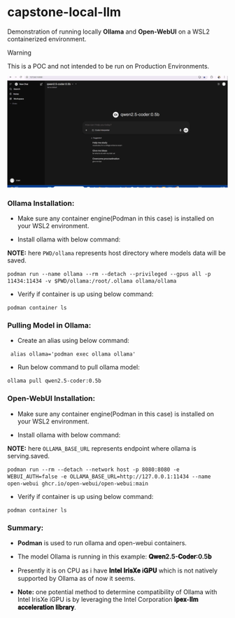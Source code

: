 # capstone-local-llm

Demonstration of running locally **Ollama** and **Open-WebUI** on a WSL2 containerized environment.

> [!WARNING]
> This is a POC and not intended to be run on Production Environments.

![local llm](ollama_open-webui_demo.gif)

### Ollama Installation:

- Make sure any container engine(Podman in this case) is installed on your WSL2 environment.

- Install ollama with below command:

**NOTE:** here `PWD/ollama` represents host directory where models data will be saved.

```  
podman run --name ollama --rm --detach --privileged --gpus all -p 11434:11434 -v $PWD/ollama:/root/.ollama ollama/ollama
```
- Verify if container is up using below command:

```
podman container ls
```

### Pulling Model in Ollama:

- Create an alias using below command:
```
 alias ollama='podman exec ollama ollama'
```

- Run below command to pull ollama model:
```
ollama pull qwen2.5-coder:0.5b
```

### Open-WebUI Installation:

- Make sure any container engine(Podman in this case) is installed on your WSL2 environment.

- Install ollama with below command:

**NOTE:** here `OLLAMA_BASE_URL`  represents endpoint where ollama is serving.saved.
```  
podman run --rm --detach --network host -p 8080:8080 -e WEBUI_AUTH=false -e OLLAMA_BASE_URL=http://127.0.0.1:11434 --name open-webui ghcr.io/open-webui/open-webui:main
```

- Verify if container is up using below command:
```
podman container ls
```

### Summary:

- **Podman** is used to run ollama and open-webui containers.

- The model Ollama is running in this example: **𝐐𝐰𝐞𝐧2.5-𝐂𝐨𝐝𝐞𝐫:0.5𝐛**

- Presently it is on CPU as i have **𝐈𝐧𝐭𝐞𝐥 𝐈𝐫𝐢𝐬𝐗𝐞 i𝐆𝐏𝐔** which is not natively supported by Ollama as of now it seems.

- **Note:** one potential method to determine compatibility of Ollama with Intel IrisXe iGPU is by leveraging the Intel Corporation **𝐢𝐩𝐞𝐱-𝐥𝐥𝐦 𝐚𝐜𝐜𝐞𝐥𝐞𝐫𝐚𝐭𝐢𝐨𝐧 𝐥𝐢𝐛𝐫𝐚𝐫𝐲**.